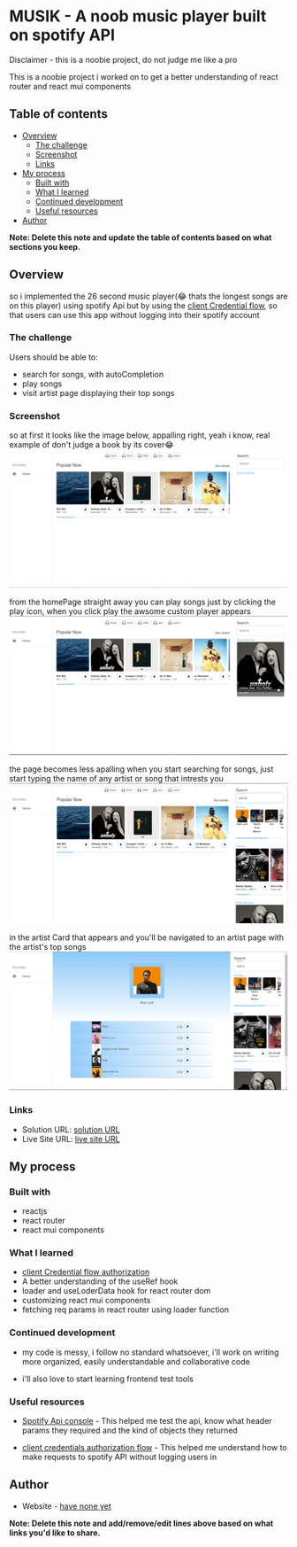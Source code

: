 #  MUSIK - A noob music player built on spotify API

Disclaimer - this is a noobie project, do not judge me like a pro

This is a noobie project i worked on to get a better understanding of react router and react mui components

## Table of contents

- [Overview](#overview)
  - [The challenge](#the-challenge)
  - [Screenshot](#screenshot)
  - [Links](#links)
- [My process](#my-process)
  - [Built with](#built-with)
  - [What I learned](#what-i-learned)
  - [Continued development](#continued-development)
  - [Useful resources](#useful-resources)
- [Author](#author)


**Note: Delete this note and update the table of contents based on what sections you keep.**

## Overview
so i implemented the 26 second music player(😂 thats the longest songs are on this player) using spotify Api but by using the [client Credential flow](https://developer.spotify.com/documentation/general/guides/authorization/client-credentials/), so that users can use this app without logging into their spotify account

### The challenge


Users should be able to:

- search for songs, with autoCompletion
- play songs
- visit artist page displaying their top songs

### Screenshot
so at first it looks like the image below, appalling right, yeah i know, real example of don't judge a book by its cover😂 
![](./src/Musik/homePage.PNG)

from the homePage straight away you can play songs just by clicking the play icon,
when you click play the awsome custom player appears
![](./src/Musik/homePage1.PNG)

the page becomes less apalling when you start searching for songs, just start typing the name of any artist or song that intrests you
![](./src/Musik/homePageSearch.PNG)

in the artist Card that appears and you'll be navigated to an artist page with the artist's top songs
![](./src/Musik/ArtistPage.PNG)


### Links

- Solution URL: [solution URL](https://github.com/OVIfy/frontend-mentor-bookmark-landing-page)
- Live Site URL: [live site URL](https://stunning-tartufo-38939c.netlify.app/)

## My process

### Built with
- reactjs
- react router
- react mui components

### What I learned
- [client Credential flow  authorization](https://developer.spotify.com/documentation/general/guides/authorization/client-credentials/)
- A better understanding of the useRef hook
- loader and useLoderData hook for react router dom
- customizing react mui components
- fetching req params in react router using loader function

### Continued development
- my code is messy, i follow no standard whatsoever, i'll work on writing more organized, easily understandable and collaborative code

- i'll also love to start learning frontend test tools

### Useful resources

- [Spotify Api console](https://developer.spotify.com/console/) - This helped me test the api, know what header params they required and the kind of objects they returned

-   [client credentials authorization flow](https://developer.spotify.com/documentation/general/guides/authorization/client-credentials/) - This helped me understand how to make requests to spotify API without logging users in

## Author

- Website - [have none yet](https://www.your-site.com)

**Note: Delete this note and add/remove/edit lines above based on what links you'd like to share.**

